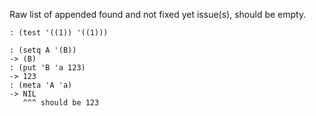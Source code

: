 Raw list of appended found and not fixed yet issue(s), should be empty.
```
: (test '((1)) '((1)))
```

```
: (setq A '(B))
-> (B)
: (put 'B 'a 123)
-> 123
: (meta 'A 'a)
-> NIL
   ^^^ should be 123
```
